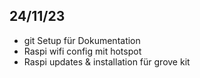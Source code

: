 ## 24/11/23
- git Setup für Dokumentation
- Raspi wifi config mit hotspot
- Raspi updates & installation für grove kit